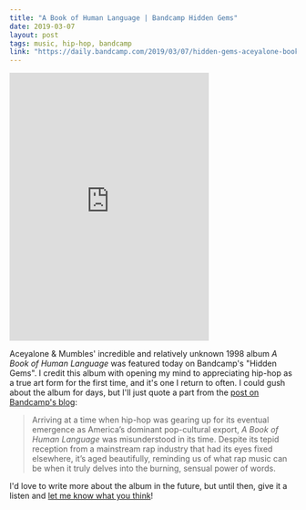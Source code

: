 ```yaml
---
title: "A Book of Human Language | Bandcamp Hidden Gems"
date: 2019-03-07
layout: post
tags: music, hip-hop, bandcamp
link: "https://daily.bandcamp.com/2019/03/07/hidden-gems-aceyalone-book-of-human-language/"
---
```


<iframe style="border: 0; width: 350px; height: 470px;" src="https://bandcamp.com/EmbeddedPlayer/album=2573998004/size=large/bgcol=ffffff/linkcol=0687f5/tracklist=false/transparent=true/" seamless>
	<a href="http://aceyalone.bandcamp.com/album/a-book-of-human-language">A Book of Human Language by Aceyalone</a>
</iframe>

Aceyalone & Mumbles' incredible and relatively unknown 1998 album <cite>A Book of Human Language</cite> was featured today on Bandcamp's "Hidden Gems". I credit this album with opening my mind to appreciating hip-hop as a true art form for the first time, and it's one I return to often. I could gush about the album for days, but I'll just quote a part from the [post on Bandcamp's blog](https://daily.bandcamp.com/2019/03/07/hidden-gems-aceyalone-book-of-human-language/):

> Arriving at a time when hip-hop was gearing up for its eventual emergence as America’s dominant pop-cultural export, <cite>A Book of Human Language</cite> was misunderstood in its time. Despite its tepid reception from a mainstream rap industry that had its eyes fixed elsewhere, it’s aged beautifully, reminding us of what rap music can be when it truly delves into the burning, sensual power of words.

I'd love to write more about the album in the future, but until then, give it a listen and [let me know what you think](mailto:book-of-human-language@hisaac.net)!
